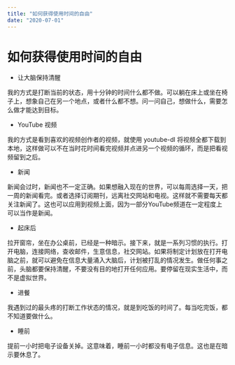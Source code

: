 ```yaml
---
title: "如何获得使用时间的自由"
date: "2020-07-01"
---
```


# 如何获得使用时间的自由


- 让大脑保持清醒

我的方式是打断当前的状态，用十分钟的时间什么都不做。可以躺在床上或坐在椅子上，想象自己在另一个地点，或者什么都不想。问一问自己，想做什么，需要怎么做才能达到目标。



- YouTube 视频 

我的方式是看到喜欢的视频创作者的视频，就使用 youtube-dl 将视频全都下载到本地，这样做可以不在当时花时间看完视频并点进另一个视频的循环，而是把看视频留到之后。

- 新闻

新闻会过时，新闻也不一定正确。如果想融入现在的世界，可以每周选择一天，把一周的新闻看完。或者选择订阅期刊，远离社交网站和电视。这样就不需要每天都关注新闻了。这也可以应用到视频上面，因为一部分YouTube频道在一定程度上可以当作是新闻。

- 起床后

拉开窗帘，坐在办公桌前，已经是一种暗示。接下来，就是一系列习惯的执行。打开电脑，连接网络，查收邮件，生意信息，社交网站。如果将制定计划放在打开电脑之前，就可以避免在信息大量涌入大脑后，计划被打乱的情况发生。做任何事之前，头脑都要保持清醒，不要没有目的地打开任何应用。要停留在现实生活中，而不是虚拟世界。

- 进餐

我遇到过的最头疼的打断工作状态的情况，就是到吃饭的时间了。每当吃完饭，都不知道要做什么。

- 睡前

提前一小时把电子设备关掉。这意味着，睡前一小时都没有电子信息。这也是在暗示要休息了。

 